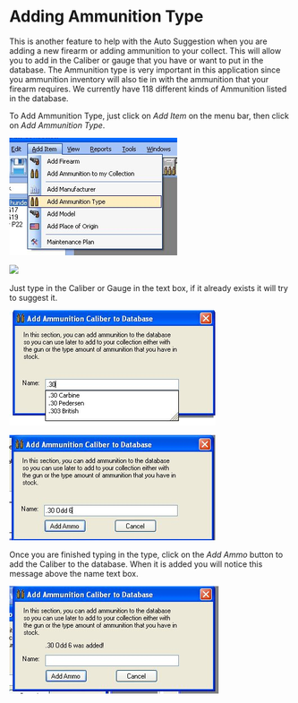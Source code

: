 # Adding Ammunition Type

This is another feature to help with the Auto Suggestion when you are adding a new firearm or adding ammunition to your collect.  This will allow you to add in the Caliber or gauge that you have or want to put in the database.  The Ammunition type is very important in this application since you ammunition inventory will also tie in with the ammunition that your firearm requires.  We currently have 118 different kinds of Ammunition listed in the database.

To Add Ammunition Type, just click on *Add Item* on the menu bar, then click on *Add Ammunition Type*.

![](images/Adding_Ammunition_Type.jpg)

![](Adding_Ammunition_Type_Window_Blank.jpg)

Just type in the Caliber or Gauge in the text box, if it already exists it will try to suggest it.

![](images/Adding_Ammunition_Type_Window_Suggest.jpg)

![](images/Adding_Ammunition_Type_Window_Filled.jpg)

Once you are finished typing in the type, click on the *Add Ammo* button to add the Caliber to the database.  When it is added you will notice this message above the name text box.

![](images/Adding_Ammunition_Type_Window_Finished.jpg)

